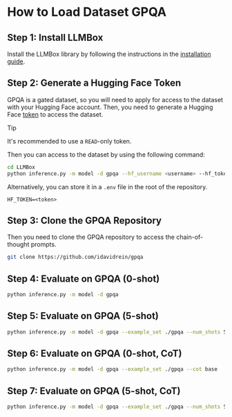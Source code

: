 # How to Load Dataset GPQA

## Step 1: Install LLMBox

Install the LLMBox library by following the instructions in the [installation guide](https://github.com/RUCAIBox/LLMBox).

## Step 2: Generate a Hugging Face Token

GPQA is a gated dataset, so you will need to apply for access to the dataset with your Hugging Face account. Then, you need to generate a Hugging Face [token](https://huggingface.co/settings/tokens) to access the dataset.

> [!TIP]
> It's recommended to use a `READ`-only token.

Then you can access to the dataset by using the following command:

```bash
cd LLMBox
python inference.py -m model -d gpqa --hf_username <username> --hf_token <token>
```

Alternatively, you can store it in a `.env` file in the root of the repository.

```text
HF_TOKEN=<token>
```

## Step 3: Clone the GPQA Repository

Then you need to clone the GPQA repository to access the chain-of-thought prompts.

```bash
git clone https://github.com/idavidrein/gpqa
```

## Step 4: Evaluate on GPQA (0-shot)

```bash
python inference.py -m model -d gpqa
```

## Step 5: Evaluate on GPQA (5-shot)

```bash
python inference.py -m model -d gpqa --example_set ./gpqa --num_shots 5
```

## Step 6: Evaluate on GPQA (0-shot, CoT)

```bash
python inference.py -m model -d gpqa --example_set ./gpqa --cot base
```

## Step 7: Evaluate on GPQA (5-shot, CoT)

```bash
python inference.py -m model -d gpqa --example_set ./gpqa --num_shots 5 --cot base
```
